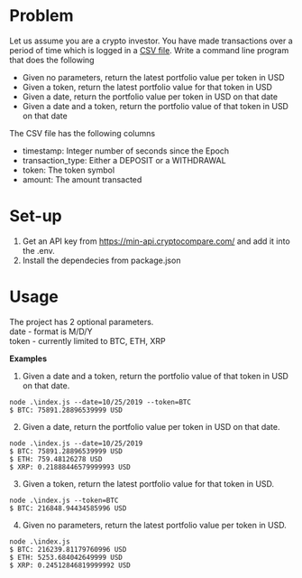 # Problem

Let us assume you are a crypto investor. You have made transactions over a period of time which is logged in a [CSV file](https://s3-ap-southeast-1.amazonaws.com/static.propine.com/transactions.csv.zip). Write a command line program that does the following

 - Given no parameters, return the latest portfolio value per token in USD
 - Given a token, return the latest portfolio value for that token in USD
 - Given a date, return the portfolio value per token in USD on that date
 - Given a date and a token, return the portfolio value of that token in USD on that date

The CSV file has the following columns
 - timestamp: Integer number of seconds since the Epoch
 - transaction_type: Either a DEPOSIT or a WITHDRAWAL
 - token: The token symbol
 - amount: The amount transacted

# Set-up
1. Get an API key from https://min-api.cryptocompare.com/ and add it into the .env.
2. Install the dependecies from package.json

# Usage
The project has 2 optional parameters. <br />
date - format is M/D/Y <br />
token - currently limited to BTC, ETH, XRP

**Examples**
1. Given a date and a token, return the portfolio value of that token in USD on that date. <br />
```
node .\index.js --date=10/25/2019 --token=BTC
$ BTC: 75891.28896539999 USD
```

2. Given a date, return the portfolio value per token in USD on that date. <br />
```
node .\index.js --date=10/25/2019
$ BTC: 75891.28896539999 USD
$ ETH: 759.48126278 USD
$ XRP: 0.21888446579999993 USD
```

3. Given a token, return the latest portfolio value for that token in USD. <br />
```
node .\index.js --token=BTC
$ BTC: 216848.94434585996 USD
```

4. Given no parameters, return the latest portfolio value per token in USD. <br />
```
node .\index.js
$ BTC: 216239.81179760996 USD
$ ETH: 5253.684042649999 USD
$ XRP: 0.24512846819999992 USD
```
